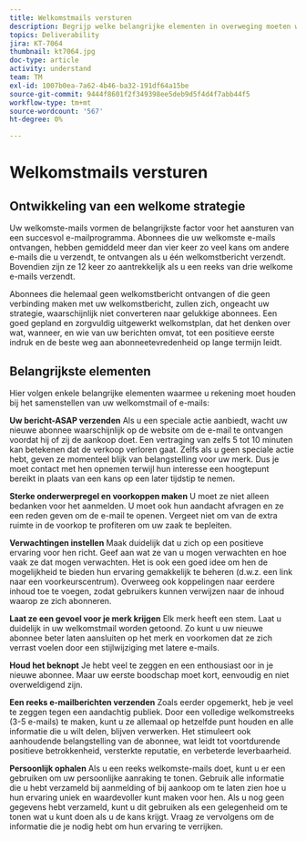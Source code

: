 ```yaml
---
title: Welkomstmails versturen
description: Begrijp welke belangrijke elementen in overweging moeten worden genomen wanneer het bouwen van uw welkome e-mails.
topics: Deliverability
jira: KT-7064
thumbnail: kt7064.jpg
doc-type: article
activity: understand
team: TM
exl-id: 1007b0ea-7a62-4b46-ba32-191df64a15be
source-git-commit: 9444f8601f2f349398ee5deb9d5f4d4f7abb44f5
workflow-type: tm+mt
source-wordcount: '567'
ht-degree: 0%

---
```


# Welkomstmails versturen

## Ontwikkeling van een welkome strategie

Uw welkomste-mails vormen de belangrijkste factor voor het aansturen van een succesvol e-mailprogramma. Abonnees die uw welkomste e-mails ontvangen, hebben gemiddeld meer dan vier keer zo veel kans om andere e-mails die u verzendt, te ontvangen als u één welkomstbericht verzendt. Bovendien zijn ze 12 keer zo aantrekkelijk als u een reeks van drie welkome e-mails verzendt.

Abonnees die helemaal geen welkomstbericht ontvangen of die geen verbinding maken met uw welkomstbericht, zullen zich, ongeacht uw strategie, waarschijnlijk niet converteren naar gelukkige abonnees. Een goed gepland en zorgvuldig uitgewerkt welkomstplan, dat het denken over wat, wanneer, en wie van uw berichten omvat, tot een positieve eerste indruk en de beste weg aan abonneetevredenheid op lange termijn leidt.

## Belangrijkste elementen

Hier volgen enkele belangrijke elementen waarmee u rekening moet houden bij het samenstellen van uw welkomstmail of e-mails:

**Uw bericht-ASAP verzenden**
Als u een speciale actie aanbiedt, wacht uw nieuwe abonnee waarschijnlijk op de website om de e-mail te ontvangen voordat hij of zij de aankoop doet. Een vertraging van zelfs 5 tot 10 minuten kan betekenen dat de verkoop verloren gaat. Zelfs als u geen speciale actie hebt, geven ze momenteel blijk van belangstelling voor uw merk. Dus je moet contact met hen opnemen terwijl hun interesse een hoogtepunt bereikt in plaats van een kans op een later tijdstip te nemen.

**Sterke onderwerpregel en voorkoppen maken**
U moet ze niet alleen bedanken voor het aanmelden. U moet ook hun aandacht afvragen en ze een reden geven om de e-mail te openen. Vergeet niet om van de extra ruimte in de voorkop te profiteren om uw zaak te bepleiten.

**Verwachtingen instellen**
Maak duidelijk dat u zich op een positieve ervaring voor hen richt. Geef aan wat ze van u mogen verwachten en hoe vaak ze dat mogen verwachten. Het is ook een goed idee om hen de mogelijkheid te bieden hun ervaring gemakkelijk te beheren (d.w.z. een link naar een voorkeurscentrum). Overweeg ook koppelingen naar eerdere inhoud toe te voegen, zodat gebruikers kunnen verwijzen naar de inhoud waarop ze zich abonneren.

**Laat ze een gevoel voor je merk krijgen**
Elk merk heeft een stem. Laat u duidelijk in uw welkomstmail worden getoond. Zo kunt u uw nieuwe abonnee beter laten aansluiten op het merk en voorkomen dat ze zich verrast voelen door een stijlwijziging met latere e-mails.

**Houd het beknopt**
Je hebt veel te zeggen en een enthousiast oor in je nieuwe abonnee. Maar uw eerste boodschap moet kort, eenvoudig en niet overweldigend zijn.

**Een reeks e-mailberichten verzenden**
Zoals eerder opgemerkt, heb je veel te zeggen tegen een aandachtig publiek. Door een volledige welkomstreeks (3-5 e-mails) te maken, kunt u ze allemaal op hetzelfde punt houden en alle informatie die u wilt delen, blijven verwerken. Het stimuleert ook aanhoudende belangstelling van de abonnee, wat leidt tot voortdurende positieve betrokkenheid, versterkte reputatie, en verbeterde leverbaarheid.

**Persoonlijk ophalen**
Als u een reeks welkomste-mails doet, kunt u er een gebruiken om uw persoonlijke aanraking te tonen. Gebruik alle informatie die u hebt verzameld bij aanmelding of bij aankoop om te laten zien hoe u hun ervaring uniek en waardevoller kunt maken voor hen. Als u nog geen gegevens hebt verzameld, kunt u dit gebruiken als een gelegenheid om te tonen wat u kunt doen als u de kans krijgt. Vraag ze vervolgens om de informatie die je nodig hebt om hun ervaring te verrijken.
